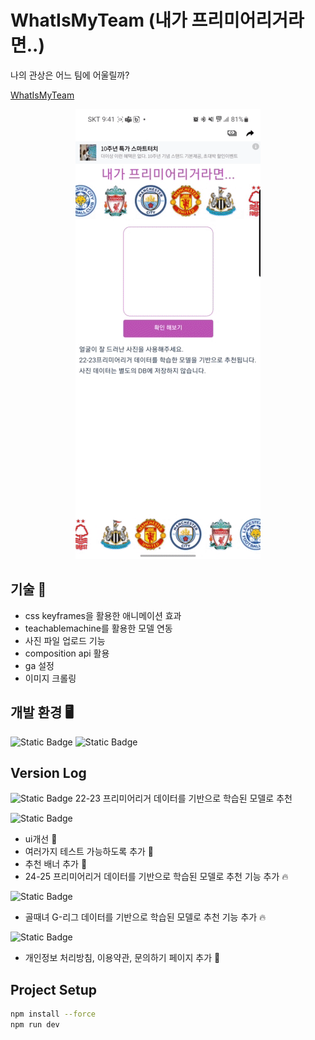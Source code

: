 # WhatIsMyTeam (내가 프리미어리거라면..)

나의 관상은 어느 팀에 어울릴까?

[WhatIsMyTeam](https://what-is-my-team.web.app/)

<p align="center">
  <img src="/public/example.gif">
</p>

## 기술 🌟

-   css keyframes을 활용한 애니메이션 효과
-   teachablemachine를 활용한 모델 연동
-   사진 파일 업로드 기능
-   composition api 활용
-   ga 설정
-   이미지 크롤링

## 개발 환경 🖥

![Static Badge](https://img.shields.io/badge/vue-3.2.45-blue)
![Static Badge](https://img.shields.io/badge/@teachablemachine/image-0.8.5-blue)

## Version Log

![Static Badge](<https://img.shields.io/badge/what_is_my_team-v1.0.0-rgb(0,0,0)>)
22-23 프리미어리거 데이터를 기반으로 학습된 모델로 추천

![Static Badge](<https://img.shields.io/badge/what_is_my_team-v2.0.0-rgb(0,0,0)>)

-   ui개선 💫
-   여러가지 테스트 가능하도록 추가 🌈
-   추천 배너 추가 🌟
-   24-25 프리미어리거 데이터를 기반으로 학습된 모델로 추천 기능 추가 🔥

![Static Badge](<https://img.shields.io/badge/what_is_my_team-v2.1.0-rgb(0,0,0)>)

-   골때녀 G-리그 데이터를 기반으로 학습된 모델로 추천 기능 추가 🔥

![Static Badge](<https://img.shields.io/badge/what_is_my_team-v3.0.0-rgb(0,0,0)>)

-   개인정보 처리방침, 이용약관, 문의하기 페이지 추가 🌈

## Project Setup

```sh
npm install --force
npm run dev
```
